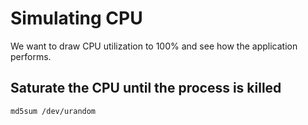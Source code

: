 Simulating CPU
=====

We want to draw CPU utilization to 100% and see how the application performs.

## Saturate the CPU until the process is killed

`md5sum /dev/urandom`
